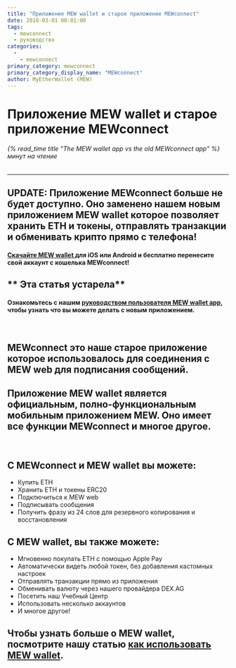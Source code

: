 ```yaml
---
title: "Приложение MEW wallet и старое приложение MEWconnect"
date: 2018-03-01 00:01:00
tags:
  - mewconnect
  - руководство
categories:
  - 
    - mewconnect
primary_category: mewconnect
primary_category_display_name: "MEWconnect"
author: MyEtherWallet (MEW)
---
```


# **Приложение MEW wallet и старое приложение MEWconnect**

###### {% read_time title "The MEW wallet app vs the old MEWconnect app" %} минут на чтение

* * *

## **UPDATE: Приложение MEWconnect больше не будет доступно. Оно заменено нашем новым приложением MEW wallet которoe позволяет хранить ETH и токены, отправлять транзакции и обменивать крипто прямо с телефона!**

#### **[Скачайте MEW wallet ](https://www.mewwallet.com/) для iOS или Android и бесплатно перенесите свой аккаунт с кошелька MEWconnect!**

## \*\* **Эта статья устарела**\*\*

#### **Ознакомьтесь с нашим [руководством пользователя MEW wallet app](/@@@@@@/mewwallet/mewwallet-user-guide/), чтобы узнать что вы можете делать с новым приложением.**

<br>

## **MEWconnect** это нашe старое приложение которое использовалось для соединения с MEW web для подписания сообщений.

## **Приложение MEW wallet** является официальным, полно-функциональным мобильным приложением MEW. Оно имеет все функции MEWconnect и многое другое.

<br>

## **С MEWconnect и MEW wallet вы можете:**

-   Купить ETH
-   Хранить ETH и токены ERC20
-   Подключиться к MEW web
-   Подписывать сообщения
-   Получить фразу из 24 слов для резервного копирования и восстановления

## **С MEW wallet, вы также можете:**

-   Мгновенно покупать ETH с помощью Apple Pay
-   Автоматически видеть любой токен, без добавления кастомных настроек
-   Отправлять транзакции прямo из приложения
-   Обменивать валюту через нашего провайдера DEX.AG
-   Посетить наш Учебный Центр
-   Использовать несколько аккаунтов
-   И многое другое!

## Чтобы узнать больше о MEW wallet, посмотрите нашу статью [как использовать MEW wallet](/@@@@@@/mewwallet/mewwallet-user-guide/).
